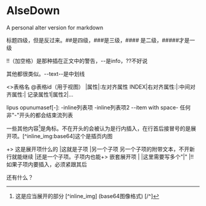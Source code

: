 # AlseDown
A personal alter version for markdown

标题四级，但是反过来。##是四级，###是三级，#### 是二级，#####才是一级

!!（加空格）是那种插在正文中的警告，--是info，??不好说

其他都很类似。--text--是中划线

<>表格名 @表格id（用于视图）
|属性|:左对齐属性 INDEX|右对齐属性:|:中间对齐属性:|
记录属性1|属性2|...

lipus opunumasef[-]: -inline列表项 -inline列表项2 --item with space- 任何非"-"开头的都会结束流列表

一些其他内容[^1]是角标。不在开头的会被认为是行内插入，在行首后接冒号的是展开项。[^inline_img:base64]这个是插页内图

+> 这是展开项什么的
|这就是子项
|另一个子项
  另一个子项的附带文本，不开新行就能继续
|还是一个子项。子项内也能+> 嵌套展开项
|                      |这里需要写多个"|"
|!! 如果子项内要插入，必须紧跟其后

还有什么？
[^1]:这是应当展开的部分
[^inline_img]
(base64图像格式)
[/^]
